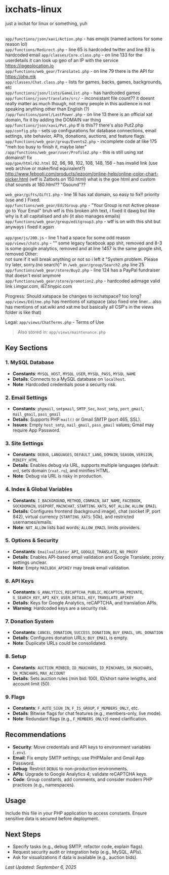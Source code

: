 # ixchats-linux
just a ixchat for linux or something, yuh<br><br>

`app/functions/json/xavi/Action.php` - has emojis (named actions for some reason lol)<br>
`app/functions/Redirect.php` - line 65 is hardcoded twitter and line 83 is hardcoded email
`app/classes/Core.class.php` - on line 133 for the userdetails it can look up geo of an IP with the service https://ipgeolocation.io<br>
`app/functions/web_gear/Translate1.php` - on line 79 there is the API for https://php.mk<br>
`app/classes/Chat.class.php` - lists for games, backs, games, backgrounds, etc<br>
`‎app/functions/json/lists/GameList.php` - has hardcoded games<br>
`app/functions/json/translate/src/` - inconsistant file count?? it doesnt really matter as much though, not many people in this audience is not speaking anything other than English (?)<br>
`/app/functions/panel/LastPower.php` - on line 13 there is an official xat domain, fix it by adding the DOMAIN var thing<br>
`app/functions/json/xavi/Put.php` tf is this?? there's also Put2.php<br>
`app/config.php` - sets up configurations for database connections, email settings, site behavior, APIs, donations, auctions, and feature flags.<br>
`app/functions/web_gear/group/Events2.php` - incomplete code at like 175 "meh too busy to finish it, maybe later"<br>
`/app/functions/web_gear/user/Profile2.php` - this is still using xat domains!! fix<br>
`app/goe/html/92.html` 92, 96, 98, 102, 108, 148, 156 - has invalid link (use web archive or make/find equivalent?) http://www.febooti.com/products/iezoom/online-help/online-color-chart-picker.html (wtf is Zatbots on 150.html)
what is the goe html and custom chat sounds at 180.html?? "Gsound"??

`web_gear/gifts/Gift1.php` - line 16 has xat domain, so easy to fix!! priority<br>
(use <?php echo XAT_NAME ?> and <?php echo DOMAIN ?>)
Fixed:<br>
`app/functions/web_gear/EditGroup.php` - "Your Group is not Active please go to Your Email" bruh wtf is this broken ahh text, i fixed it dawg but like why is it all capitalised and shi (it also manages emails)<br>
`app/functions/web_gear/group/editgroup3.php` - wtf is on with this shit but anyways i fixed it again<br><br>
`app/goe/js/200.js` - line 1 had a space for some odd reason
`app/views/chats.php` - "<meta property="fb:admins" content="634242600074268" />" some legacy facebook app shit, removed and 8-3 is some google analytics, removed and at line 1457 is the same google shit, removed
Other:<br>
not sure if it will break anything or not so i left it "System problem. Please try later, sorry.(no search)" in `/web_gear/group/Search2.php` line 25<br>
`app/functions/web_gear/store/Buy2.php` - line 124 has a PayPal fundraiser that doesn't exist anymore<br>
`app/functions/web_gear/store/promotion2.php` - hardcoded adimage valid link i.imgur.com, i67.tinypic.com

Progress:
Should xatspace be changes to ixchatspace? too long? `app/views/Editme.php` has mentions of xatspace (also fixed one liner... also has mentions of xat.wiki and xat.me but basically all CSP's in the views folder is like that)

Legal:
`app/views/ChatTerms.php` - Terms of Use
> Also stored in: `app/views/maintenance.php`

## Key Sections

### 1. MySQL Database
- **Constants**: `MYSQL_HOST`, `MYSQL_USER`, `MYSQL_PASS`, `MYSQL_NAME`
- **Details**: Connects to a MySQL database on `localhost`.
- **Note**: Hardcoded credentials pose a security risk.

### 2. Email Settings
- **Constants**: `phpmail`, `smtpmail`, `SMTP_Sec`, `host_smtp`, `port_gmail`, `mail_gmail`, `pass_gmail`
- **Details**: Supports PHP `mail()` or Gmail SMTP (port 465, SSL).
- **Issues**: Empty `host_smtp`, `mail_gmail`, `pass_gmail` values; Gmail may require App Password.

### 3. Site Settings
- **Constants**: `DEBUG`, `LANGUAGES`, `DEFAULT_LANG`, `DOMAIN`, `SEASON`, `VERSION`, `MINIFY_HTML`
- **Details**: Enables debug via URL, supports multiple languages (default: `en`), sets domain (`rxat.ro`), and minifies HTML.
- **Note**: Debug via URL is risky in production.

### 4. Index & Global Variables
- **Constants**: `I_BACKGROUND`, `METHOD`, `CDNMAIN`, `XAT_NAME`, `FACEBOOK`, `SOCKDOMAIN`, `USEPORT`, `MAINCHAT`, `STARTING_XATS`, `NOT_ALLOW`, `ALLOW_EMAIL`
- **Details**: Configures frontend (background image), chat (socket IP, port 842), virtual currency (`STARTING_XATS`: 50k), and restricted usernames/emails.
- **Note**: `NOT_ALLOW` lists bad words; `ALLOW_EMAIL` limits providers.

### 5. Options & Security
- **Constants**: `Emailvalidator_API`, `GOOGLE_TRANSLATE`, `NO_PROXY`
- **Details**: Enables API-based email validation and Google Translate; proxy settings unclear.
- **Note**: Empty `MAILBOX_APIKEY` may break email validation.

### 6. API Keys
- **Constants**: `G_ANALYTICS`, `RECAPTCHA_PUBLIC`, `RECAPTCHA_PRIVATE`, `G_SEARCH_KEY`, `API_KEY`, `USER_DETAIL_KEY`, `TRANSLATE_APIKEY`
- **Details**: Keys for Google Analytics, reCAPTCHA, and translation APIs.
- **Warning**: Hardcoded keys are a security risk.

### 7. Donation System
- **Constants**: `CANCEL_DONATION`, `SUCCESS_DONATION`, `BUY_EMAIL`, `URL_DONATION`
- **Details**: Configures donation URLs; `BUY_EMAIL` is empty.
- **Note**: Duplicate URLs could be consolidated.

### 8. Setup
- **Constants**: `AUCTION_MINBID`, `ID_MAXCHARS`, `ID_MINCHARS`, `SN_MAXCHARS`, `SN_MINCHARS`, `MAX_ACCOUNT`
- **Details**: Sets auction rules (min bid: 100), ID/short name lengths, and account limit (50).

### 9. Flags
- **Constants**: `F_AUTO_SIGN_IN`, `F_IS_GROUP`, `F_MEMBERS_ONLY`, etc.
- **Details**: Bitwise flags for chat features (e.g., members-only, live mode).
- **Note**: Redundant flags (e.g., `F_MEMBERS_ONLY2`) need clarification.

## Recommendations
- **Security**: Move credentials and API keys to environment variables (`.env`).
- **Email**: Fix empty SMTP settings; use PHPMailer and Gmail App Password.
- **Debug**: Restrict `DEBUG` to non-production environments.
- **APIs**: Upgrade to Google Analytics 4; validate reCAPTCHA keys.
- **Code**: Group constants, add comments, and consider modern PHP practices (e.g., namespaces).

## Usage
Include this file in your PHP application to access constants. Ensure sensitive data is secured before deployment.

## Next Steps
- Specify tasks (e.g., debug SMTP, refactor code, explain flags).
- Request security audit or integration help (e.g., MySQL, APIs).
- Ask for visualizations if data is available (e.g., auction bids).

*Last Updated: September 6, 2025*
